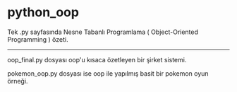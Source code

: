 # python_oop
Tek .py sayfasında Nesne Tabanlı Programlama ( Object-Oriented Programming ) özeti.

--------------------------------------------------------------

oop_final.py dosyası oop'u kısaca özetleyen bir şirket sistemi.

pokemon_oop.py dosyası ise oop ile yapılmış basit bir pokemon oyun örneği.
